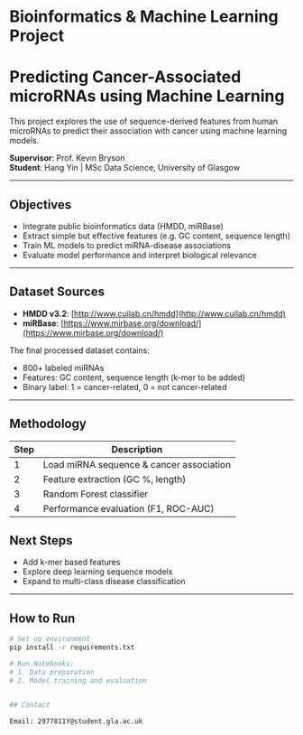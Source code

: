 # Bioinformatics & Machine Learning Project
# Predicting Cancer-Associated microRNAs using Machine Learning

This project explores the use of sequence-derived features from human microRNAs to predict their association with cancer using machine learning models.

**Supervisor**: Prof. Kevin Bryson  
**Student**: Hang Yin | MSc Data Science, University of Glasgow

---

## Objectives

- Integrate public bioinformatics data (HMDD, miRBase)
- Extract simple but effective features (e.g. GC content, sequence length)
- Train ML models to predict miRNA-disease associations
- Evaluate model performance and interpret biological relevance

---

## Dataset Sources

- **HMDD v3.2**: [http://www.cuilab.cn/hmdd](http://www.cuilab.cn/hmdd)  
- **miRBase**: [https://www.mirbase.org/download/](https://www.mirbase.org/download/)

The final processed dataset contains:
- 800+ labeled miRNAs
- Features: GC content, sequence length (k-mer to be added)
- Binary label: 1 = cancer-related, 0 = not cancer-related

---

## Methodology

| Step | Description |
|------|-------------|
| 1 | Load miRNA sequence & cancer association |
| 2 | Feature extraction (GC %, length) |
| 3 | Random Forest classifier |
| 4 | Performance evaluation (F1, ROC-AUC) |



## Next Steps

- Add k-mer based features
- Explore deep learning sequence models
- Expand to multi-class disease classification

---

## How to Run

```bash
# Set up environment
pip install -r requirements.txt

# Run Notebooks:
# 1. Data preparation
# 2. Model training and evaluation


## Contact
 
Email: 2977811Y@student.gla.ac.uk  

